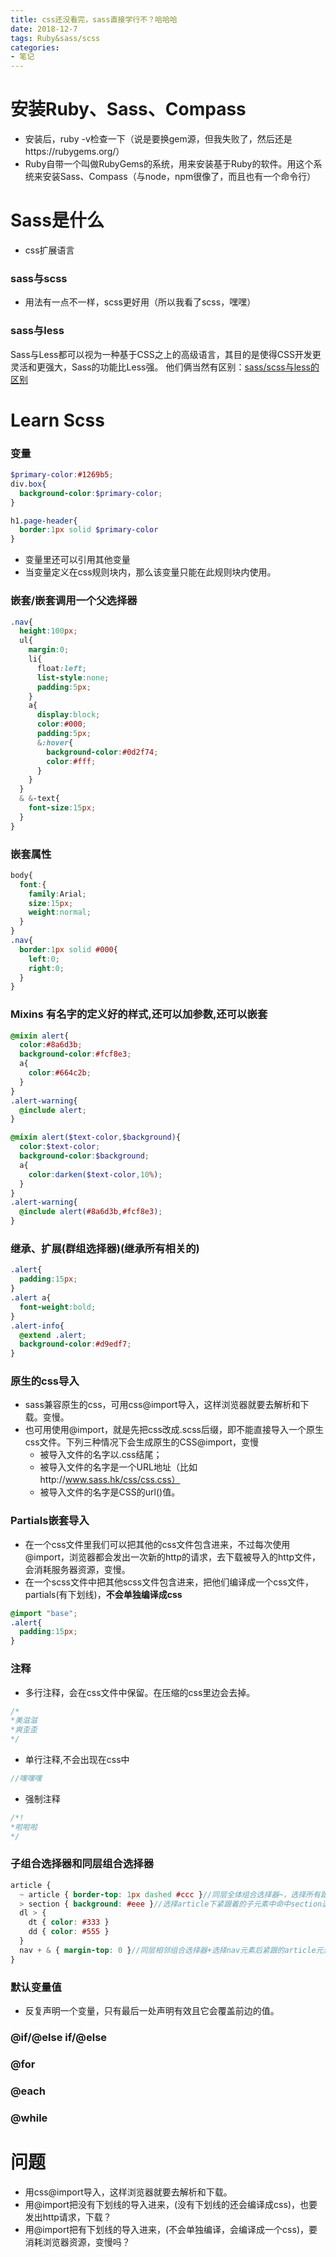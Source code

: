 ```yaml
---
title: css还没看完，sass直接学行不？哈哈哈
date: 2018-12-7
tags: Ruby&sass/scss
categories:
- 笔记 
---
```

# 安装Ruby、Sass、Compass
+ 安装后，ruby -v检查一下（说是要换gem源，但我失败了，然后还是https://rubygems.org/）
+ Ruby自带一个叫做RubyGems的系统，用来安装基于Ruby的软件。用这个系统来安装Sass、Compass（与node，npm很像了，而且也有一个命令行）
# Sass是什么
+ css扩展语言
### sass与scss 
+ 用法有一点不一样，scss更好用（所以我看了scss，嘿嘿）
### sass与less
Sass与Less都可以视为一种基于CSS之上的高级语言，其目的是使得CSS开发更灵活和更强大，Sass的功能比Less强。
他们俩当然有区别：[sass/scss与less的区别](https://www.cnblogs.com/wangpenghui522/p/5467560.html)
# Learn Scss
### 变量
```scss
$primary-color:#1269b5;
div.box{
  background-color:$primary-color;
}

h1.page-header{
  border:1px solid $primary-color
}
```
+ 变量里还可以引用其他变量
+ 当变量定义在css规则块内，那么该变量只能在此规则块内使用。
### 嵌套/嵌套**调用**一个父选择器
```scss
.nav{
  height:100px;
  ul{
    margin:0;
    li{
      float:left;
      list-style:none;
      padding:5px;
    }
    a{
      display:block;
      color:#000;
      padding:5px;
      &:hover{
        background-color:#0d2f74;
        color:#fff;
      }
    }
  }
  & &-text{
    font-size:15px;
  }
}
```
### 嵌套属性
```scss
body{
  font:{
    family:Arial;
    size:15px;
    weight:normal;
  }
}
.nav{
  border:1px solid #000{
    left:0;
    right:0;
  }
}
```
### Mixins 有名字的定义好的样式,还可以加参数,还可以嵌套
```scss
@mixin alert{
  color:#8a6d3b;
  background-color:#fcf8e3;
  a{
    color:#664c2b;
  }
}
.alert-warning{
  @include alert;
}
```
```scss
@mixin alert($text-color,$background){
  color:$text-color;
  background-color:$background;
  a{
    color:darken($text-color,10%);
  }
}
.alert-warning{
  @include alert(#8a6d3b,#fcf8e3);
}
```
### 继承、扩展(群组选择器)(继承所有相关的)
```scss
.alert{
  padding:15px;
}
.alert a{
  font-weight:bold;
}
.alert-info{
  @extend .alert;
  background-color:#d9edf7;
}
```
### 原生的css导入
+ sass兼容原生的css，可用css@import导入，这样浏览器就要去解析和下载。变慢。
+ 也可用使用@import，就是先把css改成.scss后缀，即不能直接导入一个原生css文件。下列三种情况下会生成原生的CSS@import，变慢
  * 被导入文件的名字以.css结尾；
  * 被导入文件的名字是一个URL地址（比如http://www.sass.hk/css/css.css）
  * 被导入文件的名字是CSS的url()值。
### Partials嵌套导入
+ 在一个css文件里我们可以把其他的css文件包含进来，不过每次使用@import，浏览器都会发出一次新的http的请求，去下载被导入的http文件，会消耗服务器资源，变慢。
+ 在一个scss文件中把其他scss文件包含进来，把他们编译成一个css文件，partials(有下划线)，**不会单独编译成css**
```scss
@import "base";
.alert{
  padding:15px;
}
```
### 注释
+ 多行注释，会在css文件中保留。在压缩的css里边会去掉。
```scss
/*
*美滋滋
*爽歪歪
*/
```
+ 单行注释,不会出现在css中
```scss
//嘿嘿嘿
```
+ 强制注释
```scss
/*!
*啦啦啦
*/
```
### 子组合选择器和同层组合选择器
```scss
article {
  ~ article { border-top: 1px dashed #ccc }//同层全体组合选择器~，选择所有跟在article后的同层article元素。
  > section { background: #eee }//选择article下紧跟着的子元素中命中section选择器的元素。
  dl > {
    dt { color: #333 }
    dd { color: #555 }
  }
  nav + & { margin-top: 0 }//同层相邻组合选择器+选择nav元素后紧跟的article元素。
}
```
### 默认变量值
+ 反复声明一个变量，只有最后一处声明有效且它会覆盖前边的值。
### @if/@else if/@else
### @for
### @each
### @while
# 问题
+ 用css@import导入，这样浏览器就要去解析和下载。
+ 用@import把没有下划线的导入进来，(没有下划线的还会编译成css)，也要发出http请求，下载？
+ 用@import把有下划线的导入进来，(不会单独编译，会编译成一个css)，要消耗浏览器资源，变慢吗？



